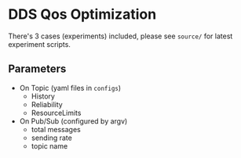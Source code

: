# DDS Qos Optimization
There's 3 cases (experiments) included, please see `source/` for latest experiment scripts.

## Parameters
- On Topic (yaml files in `configs`)
  - History
  - Reliability
  - ResourceLimits
- On Pub/Sub (configured by argv)
  - total messages
  - sending rate
  - topic name
